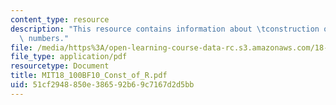 ```yaml
---
content_type: resource
description: "This resource contains information about \tconstruction of the real\
  \ numbers."
file: /media/https%3A/open-learning-course-data-rc.s3.amazonaws.com/18-100b-analysis-i-fall-2010/51cf2948850e386592b69c7167d2d5bb_MIT18_100BF10_Const_of_R.pdf
file_type: application/pdf
resourcetype: Document
title: MIT18_100BF10_Const_of_R.pdf
uid: 51cf2948-850e-3865-92b6-9c7167d2d5bb
---
```


